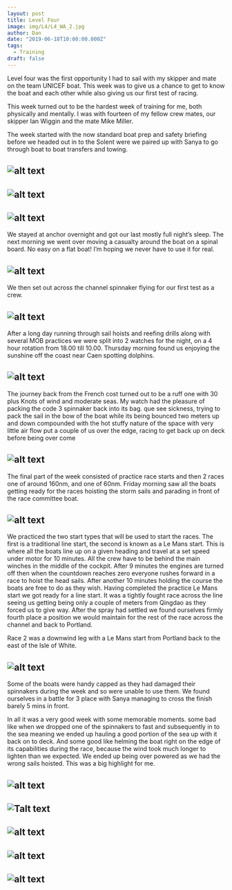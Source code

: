 ```yaml
---
layout: post
title: Level Four 
image: img/L4/L4_WA_2.jpg
author: Dan
date: "2019-06-18T10:00:00.000Z"
tags:
  - Training
draft: false
---
```


Level four was the first opportunity I had to sail with my skipper and mate on the team UNICEF boat. This week was to give us a chance to get to know the boat and each other while also giving us our first test of racing.

This week turned out to be the hardest week of training for me, both physically and mentally. I was with fourteen of my fellow crew mates, our skipper Ian Wiggin and the mate Mike Miller.

The week started with the now standard boat prep and safety briefing before we headed out in to the Solent were we paired up with Sanya to go through boat to boat transfers and towing. 

![alt text](img/L4/L4_11_3.jpg "Mike explaining the towing setup")
---
![alt text](img/L4/L4_11_4.jpg "Being towed by Sanya")
---
![alt text](img/L4/L4_11_5.jpg "Towing Sanya along")
---

We stayed at anchor overnight and got our last mostly full night’s sleep. The next morning we went over moving a casualty around the boat on a spinal board. No easy on a flat boat! I’m hoping we never have to use it for real.

![alt text](img/L4/L4_12_10.jpg) 
---

We then set out across the channel spinnaker flying for our first test as a crew.

![alt text](img/L4/L4_13_11.jpg) 
---

After a long day running through sail hoists and reefing drills along with several MOB practices we were split into 2 watches for the night, on a 4 hour rotation from 18.00 till 10.00. Thursday morning found us enjoying the sunshine off the coast near Caen spotting dolphins.

![alt text](img/L4/L4_WA_2.jpg)
---

The journey back from the French cost turned out to be a ruff one with 30 plus Knots of wind and moderate seas. My watch had the pleasure of packing the code 3 spinnaker back into its bag. que see sickness, trying to pack the sail in the bow of the boat while its being bounced two meters up and down compounded with the hot stuffy nature of the space with very little air flow put a couple of us over the edge, racing to get back up on deck before being over come 

![alt text](https://media.giphy.com/media/SVaMvjPVp2RUxDHopW/giphy-downsized-large.gif)
---

The final part of the week consisted of practice race starts and then 2 races one of around 160nm, and one of 60nm. Friday morning saw all the boats getting ready for the races hoisting the storm sails and parading in front of the race committee boat.

![alt text](img/L4/L4_WA_5.jpg)
---

We practiced the two start types that will be used to start the races. The first is a traditional line start, the second is known as a Le Mans start. This is where all the boats line up on a given heading and travel at a set speed under motor for 10 minutes. All the crew have to be behind the main winches in the middle of the cockpit. After 9 minutes the engines are turned off then when the countdown reaches zero everyone rushes forward in a race to hoist the head sails. After another 10 minutes holding the course the boats are free to do as they wish. Having completed the practice Le Mans start we got ready for a line start. It was a tightly fought race across the line seeing us getting being only a couple of meters from Qingdao as they forced us to give way. After the spray had settled we found ourselves firmly fourth place a position we would maintain for the rest of the race across the channel and back to Portland.

Race 2 was a downwind leg with a Le Mans start from Portland back to the east of the Isle of White. 

![alt text](img/L4/L4_WA_14.jpg "Recovering from the frantic spinnaker hoist after the race start")
---

Some of the boats were handy capped as they had damaged their spinnakers during the week and so were unable to use them. We found ourselves in a battle for 3 place with Sanya managing to cross the finish barely 5 mins in front.

In all it was a very good week with some memorable moments. some bad like when we dropped one of the spinnakers to fast and subsequently in to the sea meaning we ended up hauling a good portion of the sea up with it back on to deck. And some good like helming the boat right on the edge of its capabilities during the race, because the wind took much longer to lighten than we expected. We ended up being over powered as we had the wrong sails hoisted. This was a big highlight for me.

![alt text](img/L4/L4_WA_13.jpg)
---
![Talt text](img/L4/L4_WA_12.jpg "The companion way rigged for life at 45 deg.") 
---
![alt text](img/L4/L4_WA_15.jpg "Chilling on the foredeck") 
---
![alt text](img/L4/L4_WA_1.jpg "Enjoying the light breeze under spinnaker") 
---
![alt text](img/L4/L4_WA_11.jpg "Sunset in the channel") 
---

